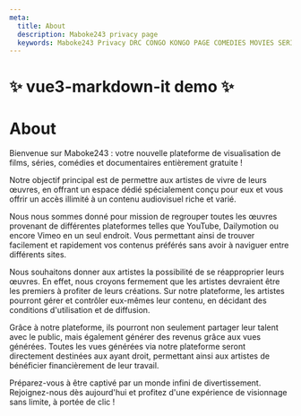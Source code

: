 ```yaml
---
meta:
  title: About
  description: Maboke243 privacy page
  keywords: Maboke243 Privacy DRC CONGO KONGO PAGE COMEDIES MOVIES SERIES SHOWS TV
---
```

# :sparkles: vue3-markdown-it demo :sparkles:

# About
<entry />
Bienvenue sur Maboke243 : votre nouvelle plateforme de visualisation de films, séries, comédies et documentaires entièrement gratuite !

Notre objectif principal est de permettre aux artistes de vivre de leurs œuvres, en offrant un espace dédié spécialement conçu pour eux et vous offrir un accès illimité à un contenu audiovisuel riche et varié.

Nous nous sommes donné pour mission de regrouper toutes les œuvres provenant de différentes plateformes telles que YouTube, Dailymotion ou encore Vimeo en un seul endroit. Vous permettant ainsi de trouver facilement et rapidement vos contenus préférés sans avoir à naviguer entre différents sites.

Nous souhaitons donner aux artistes la possibilité de se réapproprier leurs œuvres. En effet, nous croyons fermement que les artistes devraient être les premiers à profiter de leurs créations. Sur notre plateforme, les artistes pourront gérer et contrôler eux-mêmes leur contenu, en décidant des conditions d'utilisation et de diffusion.

Grâce à notre plateforme, ils pourront non seulement partager leur talent avec le public, mais également générer des revenus grâce aux vues générées. Toutes les vues générées via notre plateforme seront directement destinées aux ayant droit, permettant ainsi aux artistes de bénéficier financièrement de leur travail.

Préparez-vous à être captivé par un monde infini de divertissement. Rejoignez-nous dès aujourd'hui et profitez d'une expérience de visionnage sans limite, à portée de clic !